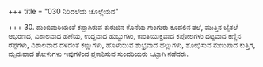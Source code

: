 +++
title = "030 ನಿರಿದಲೆಯ ಚೊಲ್ಲೆಯದ"

+++
30. ದುಂಬಿಮರಿಯಂತೆ ಕಪ್ಪಾಗಿರುವ ತುರುಬಿನ ಕೊನೆಯ ಗುಂಗುರು ಕೂದಲಿನ ತಲೆ, ಮುತ್ತಿನ ಬೈತಲೆ ಆಭರಣದ, ವಿಶಾಲವಾದ ಹಣೆಯ, ಉದ್ದವಾದ ಹುಬ್ಬುಗಳು, ಕಾಂತಿಯುಕ್ತವಾದ ಕಪೋಲಗಳು ದಟ್ಟವಾದ ಕಣ್ಣಿನ ರೆಪ್ಪೆಗಳು, ವಿಶಾಲವಾದ ದಳದಂತೆ ಕಣ್ಣುಗಳು, ಹೊಳೆಯುವ ಶುಭ್ರವಾದ ಹಲ್ಲುಗಳು, ಶೋಭಿಸುವ ನುಣುಪಾದ ಕುತ್ತಿಗೆ, ಮೃದುವಾದ ತೋಳುಗಳು ಇವುಗಳಿಂದ ಪ್ರಕಾಶಿಸುವ ಸುಂದರಿಯರು ಒಟ್ಟಾಗಿ ನಡೆದರು.